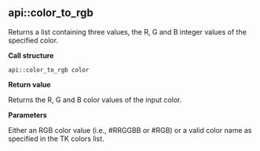 ## api\::color\_to\_rgb

Returns a list containing three values, the R, G and B integer values of the specified color.

**Call structure**

`api::color_to_rgb color`

**Return value**

Returns the R, G and B color values of the input color.

**Parameters**

Either an RGB color value (i.e., #RRGGBB or #RGB) or a valid color name as specified in the TK colors list.